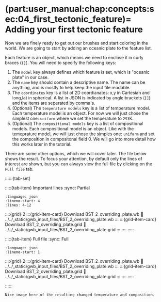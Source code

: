 (part:user_manual:chap:concepts:sec:04_first_tectonic_feature)=
Adding your first tectonic feature
========================

Now we are finely ready to get out our brushes and start coloring in the world. We are going to start by adding an oceanic plate to the feature list. 

Each feature is an object, which means we need to enclose it in curly braces (`{}`). You will need to specify the following keys:

1. The `model` key always defines which feature is set, which is "oceanic plate" in our case. 
2. The `name` key should contain a descriptive name. The name can be anything, and is mostly to help keep the input file readable. 
3. The `coordinates` key is a list of 2D coordianates: x,y in Cartesian and long,lat in spherical. A list in JSON is indicated by angle brackets (`[]`) and the items are seperated by comma's.
4. (Optional) The `temperature models` key is a list of temperature model. Each temperature model is an object. For now we will just chose the simplest one: `uniform` where we set the temperature to `293`K.
5. (Optional) The `compositional models` key is a list of compositional models. Each compositional model is an object. Like with the temeprature model, we will just chose the simples one: `uniform` and set the composition in compositonal field 0. We will go into more detail how this works later in the tutorial.

There are some other options, which we will cover later. The file below shows the result. To focus your attention, by default only the lines of interest are shown, but you can always view the full file by clicking on the `Full file` tab.


::::::{tab-set}

:::::{tab-item} Important lines
:sync: Partial

```{literalinclude} ../../_static/gwb_input_files/BST_2_overriding_plate.wb
:language: json
:lineno-start: 4
:lines: 4-12
```
::::{grid} 2
:::{grid-item-card}  Download BST_2_overriding_plate.wb
:link: ../../_static/gwb_input_files/BST_2_overriding_plate.wb
:::
:::{grid-item-card}  Download BST_2_overriding_plate.grid
:link: ../../_static/gwb_input_files/BST_2_overriding_plate.grid
:::
::::
:::::

:::::{tab-item} Full file
:sync: Full


```{literalinclude} ../../_static/gwb_input_files/BST_2_overriding_plate.wb
:language: json
:lineno-start: 1
```

::::{grid} 2
:::{grid-item-card}  Download BST_2_overriding_plate.wb
:link: ../../_static/gwb_input_files/BST_2_overriding_plate.wb
:::
:::{grid-item-card}  Download BST_2_overriding_plate.grid
:link: ../../_static/gwb_input_files/BST_2_overriding_plate.grid
:::
::::
:::::

::::::


```{todo}
Nice image here of the resulting changed temperature and composition.
```
